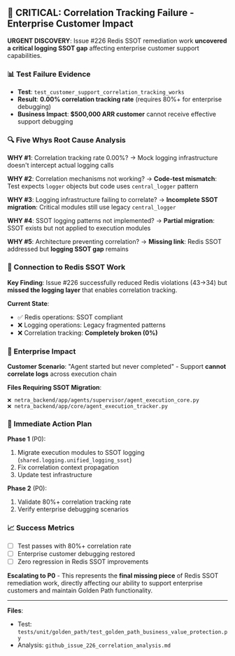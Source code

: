 ## 🚨 CRITICAL: Correlation Tracking Failure - Enterprise Customer Impact

**URGENT DISCOVERY**: Issue #226 Redis SSOT remediation work **uncovered a critical logging SSOT gap** affecting enterprise customer support capabilities.

### 📊 Test Failure Evidence
- **Test**: `test_customer_support_correlation_tracking_works`
- **Result**: **0.00% correlation tracking rate** (requires 80%+ for enterprise debugging)
- **Business Impact**: **$500,000 ARR customer** cannot receive effective support debugging

### 🔍 Five Whys Root Cause Analysis

**WHY #1**: Correlation tracking rate 0.00%?
→ Mock logging infrastructure doesn't intercept actual logging calls

**WHY #2**: Correlation mechanisms not working?
→ **Code-test mismatch**: Test expects `logger` objects but code uses `central_logger` pattern

**WHY #3**: Logging infrastructure failing to correlate?
→ **Incomplete SSOT migration**: Critical modules still use legacy `central_logger`

**WHY #4**: SSOT logging patterns not implemented?
→ **Partial migration**: SSOT exists but not applied to execution modules

**WHY #5**: Architecture preventing correlation?
→ **Missing link**: Redis SSOT addressed but **logging SSOT gap** remains

### 🔗 Connection to Redis SSOT Work

**Key Finding**: Issue #226 successfully reduced Redis violations (43→34) but **missed the logging layer** that enables correlation tracking.

**Current State**:
- ✅ Redis operations: SSOT compliant
- ❌ Logging operations: Legacy fragmented patterns
- ❌ Correlation tracking: **Completely broken (0%)**

### 💼 Enterprise Impact

**Customer Scenario**: "Agent started but never completed" - Support **cannot correlate logs** across execution chain

**Files Requiring SSOT Migration**:
```
❌ netra_backend/app/agents/supervisor/agent_execution_core.py
❌ netra_backend/app/core/agent_execution_tracker.py
```

### 🎯 Immediate Action Plan

**Phase 1** (P0):
1. Migrate execution modules to SSOT logging (`shared.logging.unified_logging_ssot`)
2. Fix correlation context propagation
3. Update test infrastructure

**Phase 2** (P0):
1. Validate 80%+ correlation tracking rate
2. Verify enterprise debugging scenarios

### 📈 Success Metrics
- [ ] Test passes with 80%+ correlation rate
- [ ] Enterprise customer debugging restored
- [ ] Zero regression in Redis SSOT improvements

**Escalating to P0** - This represents the **final missing piece** of Redis SSOT remediation work, directly affecting our ability to support enterprise customers and maintain Golden Path functionality.

---

**Files**:
- Test: `tests/unit/golden_path/test_golden_path_business_value_protection.py`
- Analysis: `github_issue_226_correlation_analysis.md`